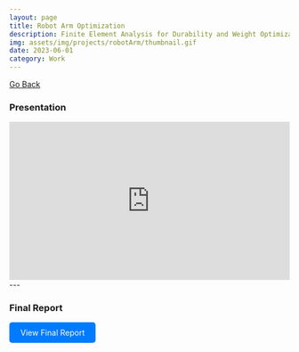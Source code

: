 ```yaml
---
layout: page
title: Robot Arm Optimization
description: Finite Element Analysis for Durability and Weight Optimization in Robotic Arm Design
img: assets/img/projects/robotArm/thumbnail.gif
date: 2023-06-01
category: Work
---
```


[Go Back](/projects)

### Presentation

<div style="position: relative; padding-bottom: 56.25%; height: 0; overflow: hidden;">
  <iframe src="https://docs.google.com/presentation/d/e/2PACX-1vSQesidpD67GIuddVz-BdYzN3iqI0ktWszQwf0hBygyb-e8UlFjdpBPY7bVWwwJjQ/pub?start=true&loop=true&delayms=3000" frameborder="0" style="position: absolute; top: 0; left: 0; width: 100%; height: 100%;" allowfullscreen="true" mozallowfullscreen="true" webkitallowfullscreen="true"></iframe>
</div>
---

### Final Report

<a href="/assets/pdf/projects/2_robotArm/FinalReport.pdf" target="_blank" style="display: inline-block; padding: 10px 20px; background-color: #007BFF; color: white; text-decoration: none; border-radius: 5px;">View Final Report</a>

<style>
    .pdf-container {
        position: relative;
        width: 100%;
        padding-top: 82.5%; 
        overflow: hidden;
    }
    .pdf-container embed {
        position: absolute;
        top: 0;
        left: 0;
        width: 100%;
        height: 100%;
    }
</style>
